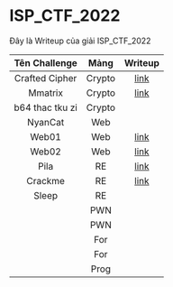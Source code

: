 # ISP_CTF_2022

Đây là Writeup của giải ISP_CTF_2022

|  Tên Challenge  |  Mảng  | Writeup                                                       |
| :-------------: | :----: | :-----------------------------------------------------------: |
| Crafted Cipher  | Crypto | [link](./Crypto/Crafted%20Cipher/write-up-crafted-cipher.txt) |
|     Mmatrix     | Crypto | [link](./Crypto/Mmatrix/README.md)                            |
| b64 thac tku zi | Crypto | |
|     NyanCat     |  Web   | |
|      Web01      |  Web   | [link](./Web/Web01/write.md)                                  |
|      Web02      |  Web   | [link](./Web/Web02/write.md)                                  |
|      Pila       |  RE    | [link](./Reverse/Pila/README.md)                              |
|      Crackme    |  RE    | [link](./Reverse/crackme)|
|      Sleep      |  RE    | |
|                 |  PWN   | |
|                 |  PWN   | |
|                 |  For   | |
|                 |  For   | |
|                 |  Prog  | |
